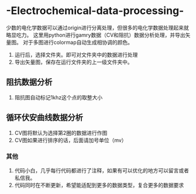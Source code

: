 # -Electrochemical-data-processing-
少数的电化学数据可以通过origin进行分离处理，但很多的电化学数据处理起来就略显吃力。
这里用python进行gamry数据（CV和阻抗）数据分析处理，并导出矢量图。
对于多图进行colormap自动生成相协调的颜色。
1. 运行后，选择文件夹。即可对文件夹中的数据进行处理
2. 导出矢量图，保存在运行文件夹的上一级文件夹中。
## 阻抗数据分析
1. 阻抗图自动标记1khz这个点的取整大小
## 循环伏安曲线数据分析
1. CV图将默认为选择第2圈的数据进行作图
2. CV图如果进行排序的话，后面请加号单位（mv）

### 其他
1. 代码小白，几乎每行代码都进行了注释，如果有可以优化的地方可以留言或者私信我。
2. 代码同时在不断更新，希望能适配到更多的数据类型，复合更多的数据要求

